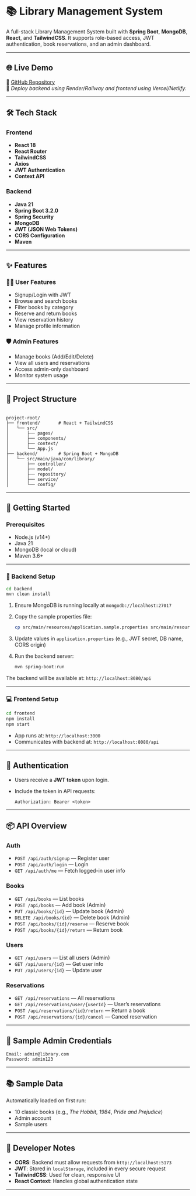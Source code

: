 # 📚 Library Management System

A full-stack Library Management System built with **Spring Boot**, **MongoDB**, **React**, and **TailwindCSS**. It supports role-based access, JWT authentication, book reservations, and an admin dashboard.

---

## 🌐 Live Demo

🚀 [GitHub Repository](https://github.com/shishiro26/library-management-system)  
🔗 _Deploy backend using Render/Railway and frontend using Vercel/Netlify._

---

## 🛠️ Tech Stack

### Frontend

- **React 18**
- **React Router**
- **TailwindCSS**
- **Axios**
- **JWT Authentication**
- **Context API**

### Backend

- **Java 21**
- **Spring Boot 3.2.0**
- **Spring Security**
- **MongoDB**
- **JWT (JSON Web Tokens)**
- **CORS Configuration**
- **Maven**

---

## ✨ Features

### 👨‍💼 User Features

- Signup/Login with JWT
- Browse and search books
- Filter books by category
- Reserve and return books
- View reservation history
- Manage profile information

### 🛡️ Admin Features

- Manage books (Add/Edit/Delete)
- View all users and reservations
- Access admin-only dashboard
- Monitor system usage

---

## 📁 Project Structure

```

project-root/
├── frontend/       # React + TailwindCSS
│   └── src/
│       ├── pages/
│       ├── components/
│       ├── context/
│       └── App.js
├── backend/        # Spring Boot + MongoDB
│   └── src/main/java/com/library/
│       ├── controller/
│       ├── model/
│       ├── repository/
│       ├── service/
│       └── config/

````

---

## 🚀 Getting Started

### Prerequisites

- Node.js (v14+)
- Java 21
- MongoDB (local or cloud)
- Maven 3.6+

---

### 🔧 Backend Setup

```bash
cd backend
mvn clean install
````

1. Ensure MongoDB is running locally at `mongodb://localhost:27017`
2. Copy the sample properties file:

   ```bash
   cp src/main/resources/application.sample.properties src/main/resources/application.properties
   ```
3. Update values in `application.properties` (e.g., JWT secret, DB name, CORS origin)
4. Run the backend server:

   ```bash
   mvn spring-boot:run
   ```

The backend will be available at: `http://localhost:8080/api`

---

### 💻 Frontend Setup

```bash
cd frontend
npm install
npm start
```

* App runs at: `http://localhost:3000`
* Communicates with backend at: `http://localhost:8080/api`

---

## 🔐 Authentication

* Users receive a **JWT token** upon login.
* Include the token in API requests:

  ```
  Authorization: Bearer <token>
  ```

---

## 📦 API Overview

### Auth

* `POST /api/auth/signup` — Register user
* `POST /api/auth/login` — Login
* `GET /api/auth/me` — Fetch logged-in user info

### Books

* `GET /api/books` — List books
* `POST /api/books` — Add book (Admin)
* `PUT /api/books/{id}` — Update book (Admin)
* `DELETE /api/books/{id}` — Delete book (Admin)
* `POST /api/books/{id}/reserve` — Reserve book
* `POST /api/books/{id}/return` — Return book

### Users

* `GET /api/users` — List all users (Admin)
* `GET /api/users/{id}` — Get user info
* `PUT /api/users/{id}` — Update user

### Reservations

* `GET /api/reservations` — All reservations
* `GET /api/reservations/user/{userId}` — User’s reservations
* `POST /api/reservations/{id}/return` — Return a book
* `POST /api/reservations/{id}/cancel` — Cancel reservation

---

## 🧪 Sample Admin Credentials

```text
Email: admin@library.com
Password: admin123
```

---

## 📚 Sample Data

Automatically loaded on first run:

* 10 classic books (e.g., *The Hobbit*, *1984*, *Pride and Prejudice*)
* Admin account
* Sample users

---

## 🧠 Developer Notes

* **CORS**: Backend must allow requests from `http://localhost:5173`
* **JWT**: Stored in `localStorage`, included in every secure request
* **TailwindCSS**: Used for clean, responsive UI
* **React Context**: Handles global authentication state

---
